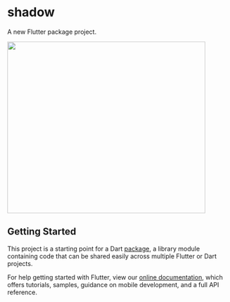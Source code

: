 # shadow

A new Flutter package project.

<img src="https://github.com/Fethi1/Shadow/blob/master/Screenshot from 2019-09-08 14-58-07.png" width="450" height="390">

## Getting Started

This project is a starting point for a Dart
[package](https://flutter.dev/developing-packages/),
a library module containing code that can be shared easily across
multiple Flutter or Dart projects.

For help getting started with Flutter, view our 
[online documentation](https://flutter.dev/docs), which offers tutorials, 
samples, guidance on mobile development, and a full API reference.
